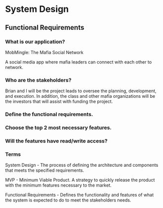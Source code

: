 # System Design

## Functional Requirements



### What is our application?
MobMingle: The Mafia Social Network

A social media app where mafia leaders can connect with each other to network.

### Who are the stakeholders?
Brian and I will be the project leads to oversee the planning, development, and execution.
In addition, the class and other mafia organizations will be the investors that will assist with funding the project.

### Define the functional requirements.

### Choose the top 2 most necessary features.

### Will the features have read/write access?


### Terms

System Design - The process of defining the architecture and components that meets the specified requirements.

MVP - Minimum Viable Product. A strategy to quickly release the product with the minimum features necessary to the market.

Functional Requirements - Defines the functionality and features of what the system is expected to do to meet the stakeholders needs.
